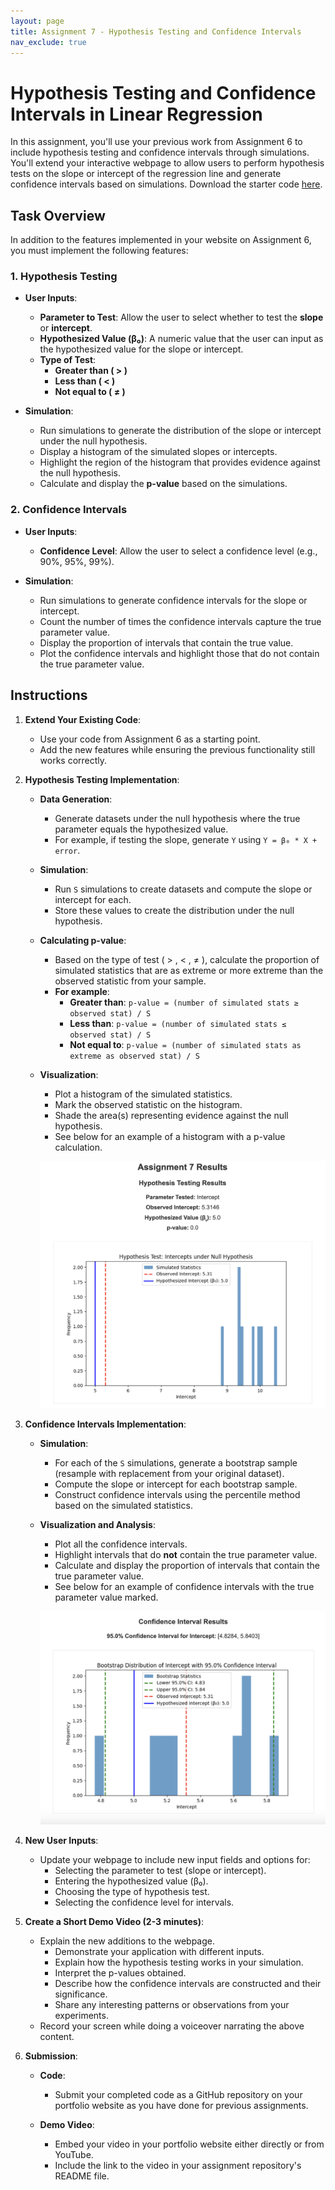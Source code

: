 ```yaml
---
layout: page  
title: Assignment 7 - Hypothesis Testing and Confidence Intervals
nav_exclude: true
---
```


# Hypothesis Testing and Confidence Intervals in Linear Regression

In this assignment, you'll use your previous work from Assignment 6 to include hypothesis testing and confidence intervals through simulations. You'll extend your interactive webpage to allow users to perform hypothesis tests on the slope or intercept of the regression line and generate confidence intervals based on simulations. Download the starter code [here](assignment7_starter_code.zip).

## Task Overview

In addition to the features implemented in your website on Assignment 6, you must implement the following features:

### 1. Hypothesis Testing

- **User Inputs**:
  - **Parameter to Test**: Allow the user to select whether to test the **slope** or **intercept**.
  - **Hypothesized Value (β₀)**: A numeric value that the user can input as the hypothesized value for the slope or intercept.
  - **Type of Test**:
    - **Greater than ( > )**
    - **Less than ( < )**
    - **Not equal to ( ≠ )**

- **Simulation**:
  - Run simulations to generate the distribution of the slope or intercept under the null hypothesis.
  - Display a histogram of the simulated slopes or intercepts.
  - Highlight the region of the histogram that provides evidence against the null hypothesis.
  - Calculate and display the **p-value** based on the simulations.

### 2. Confidence Intervals

- **User Inputs**:
  - **Confidence Level**: Allow the user to select a confidence level (e.g., 90%, 95%, 99%).

- **Simulation**:
  - Run simulations to generate confidence intervals for the slope or intercept.
  - Count the number of times the confidence intervals capture the true parameter value.
  - Display the proportion of intervals that contain the true value.
  - Plot the confidence intervals and highlight those that do not contain the true parameter value.

## Instructions

1. **Extend Your Existing Code**:
   - Use your code from Assignment 6 as a starting point.
   - Add the new features while ensuring the previous functionality still works correctly.

2. **Hypothesis Testing Implementation**:

   - **Data Generation**:
     - Generate datasets under the null hypothesis where the true parameter equals the hypothesized value.
     - For example, if testing the slope, generate `Y` using `Y = β₀ * X + error`.

   - **Simulation**:
     - Run `S` simulations to create datasets and compute the slope or intercept for each.
     - Store these values to create the distribution under the null hypothesis.

   - **Calculating p-value**:
     - Based on the type of test ( > , < , ≠ ), calculate the proportion of simulated statistics that are as extreme or more extreme than the observed statistic from your sample.
     - **For example**:
       - **Greater than**: `p-value = (number of simulated stats ≥ observed stat) / S`
       - **Less than**: `p-value = (number of simulated stats ≤ observed stat) / S`
       - **Not equal to**: `p-value = (number of simulated stats as extreme as observed stat) / S`

   - **Visualization**:
     - Plot a histogram of the simulated statistics.
     - Mark the observed statistic on the histogram.
     - Shade the area(s) representing evidence against the null hypothesis.
     - See below for an example of a histogram with a p-value calculation.

      ![Hypothesis Testing](../assets/images/assignment7-image-1.png)

3. **Confidence Intervals Implementation**:

   - **Simulation**:
     - For each of the `S` simulations, generate a bootstrap sample (resample with replacement from your original dataset).
     - Compute the slope or intercept for each bootstrap sample.
     - Construct confidence intervals using the percentile method based on the simulated statistics.

   - **Visualization and Analysis**:
     - Plot all the confidence intervals.
     - Highlight intervals that do **not** contain the true parameter value.
     - Calculate and display the proportion of intervals that contain the true parameter value.
     - See below for an example of confidence intervals with the true parameter value marked.

      ![Confidence Intervals](../assets/images/assignment7-image-2.png)

1. **New User Inputs**:

   - Update your webpage to include new input fields and options for:
     - Selecting the parameter to test (slope or intercept).
     - Entering the hypothesized value (β₀).
     - Choosing the type of hypothesis test.
     - Selecting the confidence level for intervals.

2. **Create a Short Demo Video (2-3 minutes)**:

   - Explain the new additions to the webpage.
     - Demonstrate your application with different inputs.
     - Explain how the hypothesis testing works in your simulation.
     - Interpret the p-values obtained.
     - Describe how the confidence intervals are constructed and their significance.
     - Share any interesting patterns or observations from your experiments.
   - Record your screen while doing a voiceover narrating the above content.

3. **Submission**:

   - **Code**:
     - Submit your completed code as a GitHub repository on your portfolio website as you have done for previous assignments.

   - **Demo Video**:
     - Embed your video in your portfolio website either directly or from YouTube.
     - Include the link to the video in your assignment repository's README file.
